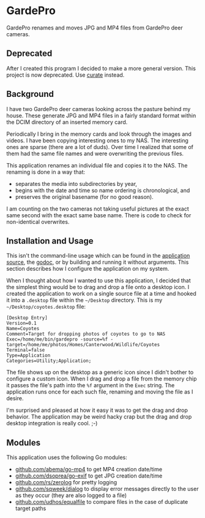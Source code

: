 # GardePro

GardePro renames and moves JPG and MP4 files from GardePro deer cameras.

## Deprecated

After I created this program I decided to make a more general version.
This project is now deprecated.
Use [curate](https://github.com/madkins23/curate) instead.

## Background

I have two GardePro deer cameras looking across the pasture behind my house.
These generate JPG and MP4 files in a fairly standard format
within the DCIM directory of an inserted memory card.

Periodically I bring in the memory cards and look through the images and videos.
I have been copying interesting ones to my NAS.
The interesting ones are sparse (there are a lot of duds).
Over time I realized that some of them had the same file names and
were overwriting the previous files.

This application renames an individual file and copies it to the NAS.
The renaming is done in a way that:

* separates the media into subdirectories by year,
* begins with the date and time so name ordering is chronological, and
* preserves the original basename (for no good reason).

I am counting on the two cameras not taking useful pictures
at the exact same second with the exact same base name.
There is code to check for non-identical overwrites.

## Installation and Usage

This isn't the command-line usage which can be found in the
[application source](https://github.com/madkins23/gardepro/blob/main/cmd/gardepro/gardepro.go),
the [godoc](https://pkg.go.dev/github.com/madkins23/gardepro/cmd/gardepro),
or by building and running it without arguments.
This section describes how I configure the application on my system.

When I thought about how I wanted to use this application,
I decided that the simplest thing would be to drag and drop
a file onto a desktop icon.
I created the application to work on a single source file at a time
and hooked it into a `.desktop` file within the `~/Desktop` directory.
This is my `~/Desktop/coyotes.desktop` file:

    [Desktop Entry]
    Version=0.1
    Name=Coyotes
    Comment=Target for dropping photos of coyotes to go to NAS
    Exec=/home/me/bin/gardepro -source=%f -target=/home/me/photos/Homes/Canterwood/Wildlife/Coyotes
    Terminal=false
    Type=Application
    Categories=Utility;Application;

The file shows up on the desktop as a generic icon
since I didn't bother to configure a custom icon.
When I drag and drop a file from the memory chip it passes the
file's path into the `%f` argument in the `Exec` string.
The application runs once for each such file,
renaming and moving the file as I desire.

I'm surprised and pleased at how it easy it was to get the drag and drop behavior.
The application may be weird hacky crap but the drag and drop desktop integration is really cool. ;-)

## Modules

This application uses the following Go modules:

* [github.com/abema/go-mp4](https://github.com/abema/go-mp4) to get MP4 creation date/time
* [github.com/dsoprea/go-exif](https://github.com/dsoprea/go-exif) to get JPG creation date/time
* [github.com/rs/zerolog](https://github.com/rs/zerolog) for pretty logging
* [github.com/sqweek/dialog](https://github.com/sqweek/dialog)
  to display error messages directly to the user as they occur
  (they are also logged to a file)
* [github.com/udhos/equalfile](https://github.com/udhos/equalfile) to compare files
  in the case of duplicate target paths
